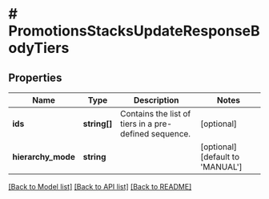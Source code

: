 # # PromotionsStacksUpdateResponseBodyTiers

## Properties

Name | Type | Description | Notes
------------ | ------------- | ------------- | -------------
**ids** | **string[]** | Contains the list of tiers in a pre-defined sequence. | [optional]
**hierarchy_mode** | **string** |  | [optional] [default to 'MANUAL']

[[Back to Model list]](../../README.md#models) [[Back to API list]](../../README.md#endpoints) [[Back to README]](../../README.md)
